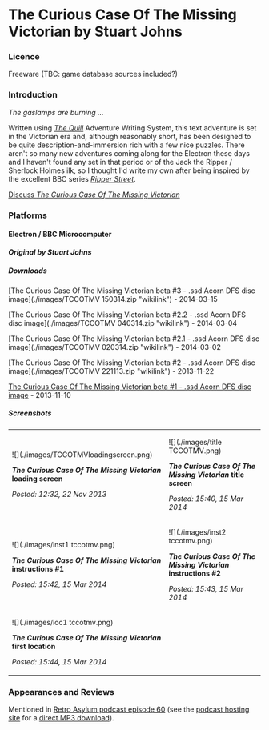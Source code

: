 # The Curious Case Of The Missing Victorian by Stuart Johns



### Licence



Freeware (TBC: game database sources included?)



### Introduction



*The gaslamps are burning ...*



Written using *[The Quill](wikipedia:The_Quill "wikilink")* Adventure Writing System, this text adventure is set in the Victorian era and, although reasonably short, has been designed to be quite description-and-immersion rich with a few nice puzzles. There aren't so many new adventures coming along for the Electron these days and I haven't found any set in that period or of the Jack the Ripper / Sherlock Holmes ilk, so I thought I'd write my own after being inspired by the excellent BBC series *[Ripper Street](wikipedia:Ripper_Street "wikilink")*.



[Discuss *The Curious Case Of The Missing Victorian*](http://www.retrosoftware.co.uk/forum/viewforum.php?f=99)



### Platforms



#### Electron / BBC Microcomputer



***Original by Stuart Johns***



##### Downloads



[The Curious Case Of The Missing Victorian beta \#3 - .ssd Acorn DFS disc image](./images/TCCOTMV 150314.zip "wikilink") - 2014-03-15

[The Curious Case Of The Missing Victorian beta \#2.2 - .ssd Acorn DFS disc image](./images/TCCOTMV 040314.zip "wikilink") - 2014-03-04

[The Curious Case Of The Missing Victorian beta \#2.1 - .ssd Acorn DFS disc image](./images/TCCOTMV 020314.zip "wikilink") - 2014-03-02

[The Curious Case Of The Missing Victorian beta \#2 - .ssd Acorn DFS disc image](./images/TCCOTMV 221113.zip "wikilink") - 2013-11-22

[The Curious Case Of The Missing Victorian beta \#1 - .ssd Acorn DFS disc image](./images/TCCOTMV.zip "wikilink") - 2013-11-10



##### Screenshots



<table>

<tbody>

<tr class="odd">

<td><p>![](./images/TCCOTMVloadingscreen.png)

<strong><em>The Curious Case Of The Missing Victorian</em> loading screen</strong><br />

<em>Posted: 12:32, 22 Nov 2013</em></p></td>

<td><p>![](./images/title TCCOTMV.png)

<strong><em>The Curious Case Of The Missing Victorian</em> title screen</strong><br />

<em>Posted: 15:40, 15 Mar 2014</em></p></td>

</tr>

<tr class="even">

<td><p>![](./images/inst1 tccotmv.png)

<strong><em>The Curious Case Of The Missing Victorian</em> instructions #1</strong><br />

<em>Posted: 15:42, 15 Mar 2014</em></p></td>

<td><p>![](./images/inst2 tccotmv.png)

<strong><em>The Curious Case Of The Missing Victorian</em> instructions #2</strong><br />

<em>Posted: 15:43, 15 Mar 2014</em></p></td>

</tr>

<tr class="odd">

<td><p>![](./images/loc1 tccotmv.png)

<strong><em>The Curious Case Of The Missing Victorian</em> first location</strong><br />

<em>Posted: 15:44, 15 Mar 2014</em></p></td>

</tr>

</tbody>

</table>



### Appearances and Reviews



Mentioned in [Retro Asylum podcast episode 60](http://retroasylum.com/ep-60-electron-games-of-my-youth/) (see the [podcast hosting site](http://retroasylum.podomatic.com/entry/2013-11-29T01_09_54-08_00) for a [direct MP3 download](http://retroasylum.podomatic.com/enclosure/2013-11-29T01_09_54-08_00.mp3)).

